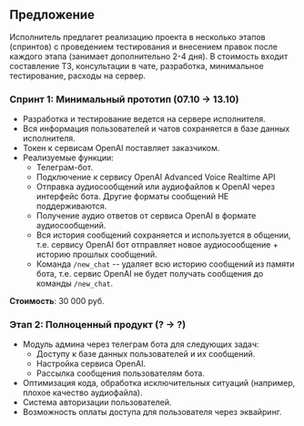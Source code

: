 ## Предложение

Исполнитель предлагет реализацию проекта в несколько этапов (спринтов) с проведением тестирования и внесением правок после каждого этапа (занимает дополнительно 2-4 дня).
В стоимость входит составление ТЗ, консультации в чате, разработка, минимальное тестирование, расходы на сервер.

### Спринт 1: Минимальный прототип (07.10 → 13.10)

- Разработка и тестирование ведется на сервере исполнителя.
- Вся информация пользователей и чатов сохраняется в базе данных исполнителя.
- Токен к сервисам OpenAI поставляет заказчиком.
- Реализуемые функции:
  - Телеграм-бот.
  - Подключение к сервису OpenAI Advanced Voice Realtime API
  - Отправка аудиосообщений или аудиофайлов к OpenAI через интерфейс бота. Другие форматы сообщений НЕ поддерживаются.
  - Получение аудио ответов от сервиса OpenAI в формате аудиосообщений.
  - Вся история сообщений сохраняется и используется в общении, т.е. сервису OpenAI бот отправляет новое аудиосообщение + историю прошлых сообщений.
  - Команда `/new_chat` -- удаляет всю историю сообщений из памяти бота, т.е. сервис OpenAI не будет получать сообщения до команды `/new_chat`.

**Стоимость**: 30 000 руб.

### Этап 2: Полноценный продукт (? → ?)

- Модуль админа через телеграм бота для следующих задач:
    - Доступу к базе данных пользователей и их сообщений.
    - Настройка сервиса OpenAI.
    - Рассылка сообщения пользователям бота.
- Оптимизация кода, обработка исключительных ситуаций (например, плохое качество аудиофайла).
- Система авторизации пользователей.
- Возможность оплаты доступа для пользователя через эквайринг.

